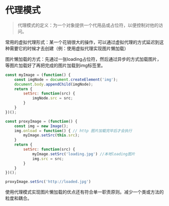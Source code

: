 # 代理模式

> 代理模式的定义：为一个对象提供一个代用品或占位符，以便控制对他的访问。

常用的虚拟代理形式：某一个花销很大的操作，可以通过虚拟代理的方式延迟到这种需要它的时候才去创建（例：使用虚拟代理实现图片懒加载）

图片懒加载的方式：先通过一张loading占位符，然后通过异步的方式加载图片，等图片加载好了再把完成的图片加载到img标签里。

```js
const myImage = (function() {
    const imgNode = document.createElement('img');
    document.body.appendChild(imgNode);
    return {
        setSrc: function(src) {
            imgNode.src = src;
        }
    }
})();

const proxyImage = (function() {
    const img = new Image();
    img.onload = function() { // http 图片加载完毕后才会执行
        myImage.setSrc(this.src);
    }
    return {
        setSrc: function(src) {
            myImage.setSrc('loading.jpg') //本地loading图片
            img.src = src;
        }
    }
})();

proxyImage.setSrc('http://loaded.jpg')
```

使用代理模式实现图片懒加载的优点还有符合单一职责原则。减少一个类或方法的粒度和耦合。
